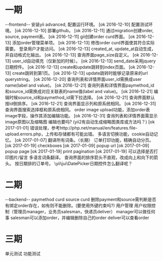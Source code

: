 # 一期

--frontend--
安装yii advanced, 配置运行环境。 [ok 2016-12-10]
配置测试环境。 [ok 2016-12-10]
部署github。 [ok 2016-12-11]
通过migration创建order, source, payment表。 [ok 2016-12-11]
gii创建order curd界面。 [ok 2016-12-13]
添加order管理菜单项。 [ok 2016-12-13]
修改order curd界面使其符合实际需要。
    登录用户才能访问。 [ok 2016-12-13]
    created_at, update_at自动生成，并自动格式化输出。 [ok 2016-12-13]
    查询界面page_size自定义。 [ok 2016-12-13]
    user_id自动填充（仅新加的时候）。 [ok 2016-12-13]
    send_date采用jquery日期控件。 [ok 2016-12-13]
    create和update跳转到index页面。 [ok 2016-12-13]
    create跳转到第1页。 [ok 2016-12-13]
    update跳转时能够记录原来的url querystring。 [ok 2016-12-20]
    查询列表和详情界面user_id需换成user name(label and value)。 [ok 2016-12-21]
    查询列表和详情界面paymethod_id和source_id需换成对应关联表的name值(label and value)。 [ok 2016-12-21]
    编辑时候source_id和paymethod_id需下拉选择。 [ok 2016-12-21]
    查询界面默认按id倒排序。 [ok 2016-12-21]
    查询界面显示列和原系统相同。 [ok 2016-12-31]
    查询界面搜索选择框和原系统相同。
order image upload功能，添加order表image字段，操作其添加编辑功能。 [ok 2016-12-31]
    查询列表和详情界面需显示image原图以及缩略图 编辑也要吗? (yii2有自动生成缩略图类库或方法吗？) [ok 2017-01-01]
    错误处理，参考http://php.net/manual/en/features.file-upload.errors.php，上传和存储都有可能出错。
多语言切换功能，cookie自动记忆。 [ok 2017-01-07]
翻译所有词条。（长期）
订单打印功能，精确自动分页。 [ok 2017-01-19]
    checkboxes [ok 2017-01-09]
    popup url [ok 2017-01-09]
    popup page [ok 2017-01-19]
    print pagination [ok 2017-01-19]
    可以选择是否打印图片/留言
多语言词条翻译。
查询界面的排序箭头不直观，改成向上和向下的箭头。
按日期排的订单号。
\yii\jui\DatePicker日期控件怎么翻译呢？

# 二期

--backend--
paymethod curd
source curd
    删除payment和source需判断是否有绑定order存在，如有则不能删除。(要使用外键约束吗?)
用户管理
用户权限控制（管理员manager，业务员salesman，快递员deliver）
    manager可以做任何事
    salesman可以添加order，并编辑删除自己的order
    deliver可以查看order

# 三期

单元测试
功能测试